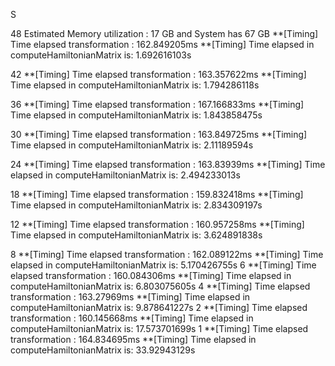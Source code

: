 S

48
Estimated Memory utilization : 17 GB and System has 67 GB
**[Timing] Time elapsed transformation : 162.849205ms
**[Timing] Time elapsed in computeHamiltonianMatrix is: 1.692616103s

42
**[Timing] Time elapsed transformation : 163.357622ms
**[Timing] Time elapsed in computeHamiltonianMatrix is: 1.794286118s

36
**[Timing] Time elapsed transformation : 167.166833ms
**[Timing] Time elapsed in computeHamiltonianMatrix is: 1.843858475s

30
**[Timing] Time elapsed transformation : 163.849725ms
**[Timing] Time elapsed in computeHamiltonianMatrix is: 2.11189594s

24
**[Timing] Time elapsed transformation : 163.83939ms
**[Timing] Time elapsed in computeHamiltonianMatrix is: 2.494233013s

18
**[Timing] Time elapsed transformation : 159.832418ms
**[Timing] Time elapsed in computeHamiltonianMatrix is: 2.834309197s

12
**[Timing] Time elapsed transformation : 160.957258ms
**[Timing] Time elapsed in computeHamiltonianMatrix is: 3.624891838s

8
**[Timing] Time elapsed transformation : 162.089122ms
**[Timing] Time elapsed in computeHamiltonianMatrix is: 5.170426755s
6
**[Timing] Time elapsed transformation : 160.084306ms
**[Timing] Time elapsed in computeHamiltonianMatrix is: 6.803075605s
4
**[Timing] Time elapsed transformation : 163.27969ms
**[Timing] Time elapsed in computeHamiltonianMatrix is: 9.878641227s
2
**[Timing] Time elapsed transformation : 160.145668ms
**[Timing] Time elapsed in computeHamiltonianMatrix is: 17.573701699s
1
**[Timing] Time elapsed transformation : 164.834695ms
**[Timing] Time elapsed in computeHamiltonianMatrix is: 33.92943129s
